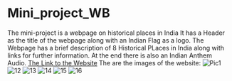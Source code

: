 # Mini_project_WB
The mini-project is a webpage on historical places in India
It has a Header as the title of the webpage along with an Indian Flag as a logo.
The Webpage has a brief description of 8 Historical PLaces in India along with links for further information.
At the end there is also an Indian Anthem Audio.
[The Link to the Website](https://hemaweb123.000webhostapp.com/) 
The are the images of the website:
![Pic1](https://github.com/hemasmurugan/Mini_project_WB/assets/119405383/fc347fdc-c7de-4ea1-81d7-fc8cd49b187d)
![12](https://github.com/hemasmurugan/Mini_project_WB/assets/119405383/dfc42e45-2f70-41cd-915f-c030b3c24730)
![13](https://github.com/hemasmurugan/Mini_project_WB/assets/119405383/c69a8b62-3e7e-4d51-ab17-b96c98cd16c0)
![14](https://github.com/hemasmurugan/Mini_project_WB/assets/119405383/6fbc3191-d654-40a2-bb16-f65f4ae9b2a6)
![15](https://github.com/hemasmurugan/Mini_project_WB/assets/119405383/cd8f4aba-2853-4c79-ba2d-a0861597a601)
![16](https://github.com/hemasmurugan/Mini_project_WB/assets/119405383/0a58abf6-c16a-465e-80db-020227386c81)






